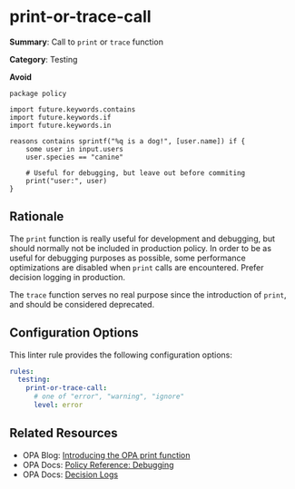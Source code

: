 # print-or-trace-call

**Summary**: Call to `print` or `trace` function

**Category**: Testing

**Avoid**
```rego
package policy

import future.keywords.contains
import future.keywords.if
import future.keywords.in

reasons contains sprintf("%q is a dog!", [user.name]) if {
    some user in input.users
    user.species == "canine"

    # Useful for debugging, but leave out before commiting
    print("user:", user)
}
```

## Rationale

The `print` function is really useful for development and debugging, but should normally not be included in production
policy. In order to be as useful for debugging purposes as possible, some performance optimizations are disabled when
`print` calls are encountered. Prefer decision logging in production.

The `trace` function serves no real purpose since the introduction of `print`, and should be considered deprecated.

## Configuration Options

This linter rule provides the following configuration options:

```yaml
rules:
  testing:
    print-or-trace-call:
      # one of "error", "warning", "ignore"
      level: error
```

## Related Resources

- OPA Blog: [Introducing the OPA print function](https://blog.openpolicyagent.org/introducing-the-opa-print-function-809da6a13aee)
- OPA Docs: [Policy Reference: Debugging](https://www.openpolicyagent.org/docs/latest/policy-reference/#debugging)
- OPA Docs: [Decision Logs](https://www.openpolicyagent.org/docs/latest/management-decision-logs/)
